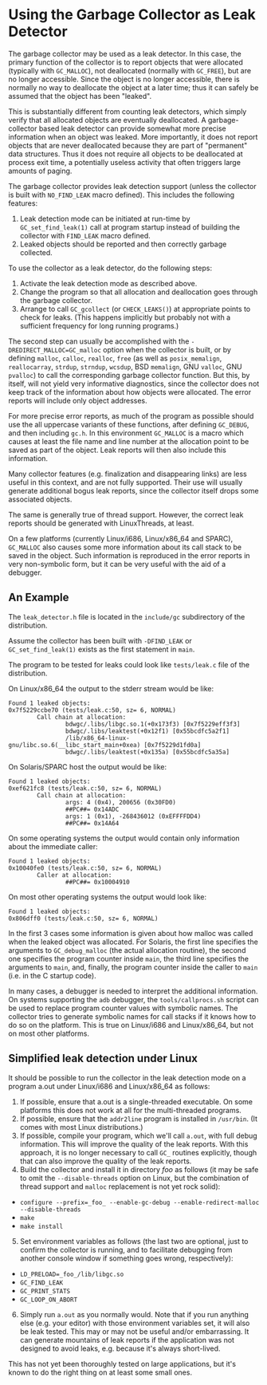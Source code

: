# Using the Garbage Collector as Leak Detector

The garbage collector may be used as a leak detector. In this case, the
primary function of the collector is to report objects that were allocated
(typically with `GC_MALLOC`), not deallocated (normally with `GC_FREE`), but
are no longer accessible. Since the object is no longer accessible, there
is normally no way to deallocate the object at a later time; thus it can
safely be assumed that the object has been "leaked".

This is substantially different from counting leak detectors, which simply
verify that all allocated objects are eventually deallocated.
A garbage-collector based leak detector can provide somewhat more precise
information when an object was leaked. More importantly, it does not report
objects that are never deallocated because they are part of "permanent" data
structures. Thus it does not require all objects to be deallocated at process
exit time, a potentially useless activity that often triggers large amounts
of paging.

The garbage collector provides leak detection support (unless the collector
is built with `NO_FIND_LEAK` macro defined). This includes the following
features:

  1. Leak detection mode can be initiated at run-time by `GC_set_find_leak(1)`
  call at program startup instead of building the collector with `FIND_LEAK`
  macro defined.
  2. Leaked objects should be reported and then correctly garbage collected.

To use the collector as a leak detector, do the following steps:

  1. Activate the leak detection mode as described above.
  2. Change the program so that all allocation and deallocation goes through
  the garbage collector.
  3. Arrange to call `GC_gcollect` (or `CHECK_LEAKS()`) at appropriate points
  to check for leaks. (This happens implicitly but probably not with
  a sufficient frequency for long running programs.)

The second step can usually be accomplished with the
`-DREDIRECT_MALLOC=GC_malloc` option when the collector is built, or by
defining `malloc`, `calloc`, `realloc`, `free` (as well as `posix_memalign`,
`reallocarray`, `strdup`, `strndup`, `wcsdup`, BSD `memalign`, GNU `valloc`,
GNU `pvalloc`) to call the corresponding garbage collector function. But this,
by itself, will not yield very informative diagnostics, since the collector
does not keep track of the information about how objects were allocated. The
error reports will include only object addresses.

For more precise error reports, as much of the program as possible should use
the all uppercase variants of these functions, after defining `GC_DEBUG`, and
then including `gc.h`. In this environment `GC_MALLOC` is a macro which causes
at least the file name and line number at the allocation point to be saved
as part of the object. Leak reports will then also include this information.

Many collector features (e.g. finalization and disappearing links) are less
useful in this context, and are not fully supported. Their use will usually
generate additional bogus leak reports, since the collector itself drops some
associated objects.

The same is generally true of thread support. However, the correct leak
reports should be generated with LinuxThreads, at least.

On a few platforms (currently Linux/i686, Linux/x86_64 and SPARC), `GC_MALLOC`
also causes some more information about its call stack to be saved in the
object. Such information is reproduced in the error reports in very
non-symbolic form, but it can be very useful with the aid of a debugger.

## An Example

The `leak_detector.h` file is located in the `include/gc` subdirectory of the
distribution.

Assume the collector has been built with `-DFIND_LEAK` or
`GC_set_find_leak(1)` exists as the first statement in `main`.

The program to be tested for leaks could look like `tests/leak.c` file
of the distribution.

On Linux/x86_64 the output to the stderr stream would be like:


    Found 1 leaked objects:
    0x7f5229ccbe70 (tests/leak.c:50, sz= 6, NORMAL)
            Call chain at allocation:
                    bdwgc/.libs/libgc.so.1(+0x173f3) [0x7f5229eff3f3]
                    bdwgc/.libs/leaktest(+0x12f1) [0x55bcdfc5a2f1]
                    /lib/x86_64-linux-gnu/libc.so.6(__libc_start_main+0xea) [0x7f5229d1fd0a]
                    bdwgc/.libs/leaktest(+0x135a) [0x55bcdfc5a35a]


On Solaris/SPARC host the output would be like:


    Found 1 leaked objects:
    0xef621fc8 (tests/leak.c:50, sz= 6, NORMAL)
            Call chain at allocation:
                    args: 4 (0x4), 200656 (0x30FD0)
                    ##PC##= 0x14ADC
                    args: 1 (0x1), -268436012 (0xEFFFFDD4)
                    ##PC##= 0x14A64


On some operating systems the output would contain only information about the
immediate caller:


    Found 1 leaked objects:
    0x10040fe0 (tests/leak.c:50, sz= 6, NORMAL)
            Caller at allocation:
                    ##PC##= 0x10004910


On most other operating systems the output would look like:


    Found 1 leaked objects:
    0x806dff0 (tests/leak.c:50, sz= 6, NORMAL)


In the first 3 cases some information is given about how malloc was called
when the leaked object was allocated. For Solaris, the first line specifies
the arguments to `GC_debug_malloc` (the actual allocation routine), the second
one specifies the program counter inside `main`, the third line specifies the
arguments to `main`, and, finally, the program counter inside the caller to
`main` (i.e. in the C startup code).

In many cases, a debugger is needed to interpret the additional information.
On systems supporting the `adb` debugger, the `tools/callprocs.sh` script can
be used to replace program counter values with symbolic names. The collector
tries to generate symbolic names for call stacks if it knows how to do so on
the platform. This is true on Linux/i686 and Linux/x86_64, but not on most
other platforms.

## Simplified leak detection under Linux

It should be possible to run the collector in the leak detection mode on
a program a.out under Linux/i686 and Linux/x86_64 as follows:

  1. If possible, ensure that a.out is a single-threaded executable. On some
  platforms this does not work at all for the multi-threaded programs.
  2. If possible, ensure that the `addr2line` program is installed
  in `/usr/bin`. (It comes with most Linux distributions.)
  3. If possible, compile your program, which we'll call `a.out`, with full
  debug information. This will improve the quality of the leak reports.
  With this approach, it is no longer necessary to call `GC_` routines
  explicitly, though that can also improve the quality of the leak reports.
  4. Build the collector and install it in directory _foo_ as follows (it may
  be safe to omit the `--disable-threads` option on Linux, but the combination
  of thread support and `malloc` replacement is not yet rock solid):

   - `configure --prefix=_foo_ --enable-gc-debug --enable-redirect-malloc --disable-threads`
   - `make`
   - `make install`

  5. Set environment variables as follows (the last two are optional, just to
  confirm the collector is running, and to facilitate debugging from another
  console window if something goes wrong, respectively):

   - `LD_PRELOAD=_foo_/lib/libgc.so`
   - `GC_FIND_LEAK`
   - `GC_PRINT_STATS`
   - `GC_LOOP_ON_ABORT`

  6. Simply run `a.out` as you normally would. Note that if you run anything
  else (e.g. your editor) with those environment variables set, it will also
  be leak tested. This may or may not be useful and/or embarrassing. It can
  generate mountains of leak reports if the application was not designed
  to avoid leaks, e.g. because it's always short-lived.

This has not yet been thoroughly tested on large applications, but it's known
to do the right thing on at least some small ones.
